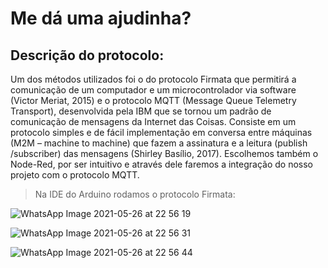 # Me dá uma ajudinha?

## Descrição do protocolo:

>
Um dos métodos utilizados foi o do protocolo Firmata que permitirá a comunicação de um computador e um microcontrolador via software (Victor Meriat, 2015) e o protocolo MQTT (Message Queue Telemetry Transport), desenvolvida pela IBM que se tornou um padrão de comunicação de mensagens da Internet das Coisas. Consiste em um protocolo simples e de fácil implementação em conversa entre máquinas (M2M – machine to machine) que fazem a assinatura e a leitura (publish /subscriber) das mensagens (Shirley Basílio, 2017).  Escolhemos também o Node-Red, por ser intuitivo e através dele faremos a integração do nosso projeto com o protocolo MQTT.                                                                                                         
> Na IDE do Arduino rodamos o protocolo Firmata:
>
> 
![WhatsApp Image 2021-05-26 at 22 56 19](https://user-images.githubusercontent.com/84140628/119753773-b5792a80-be75-11eb-80cc-b9a0b6fce0f8.jpeg)
> 
![WhatsApp Image 2021-05-26 at 22 56 31](https://user-images.githubusercontent.com/84140628/119753778-b742ee00-be75-11eb-8907-36eba6b3d959.jpeg)
>
![WhatsApp Image 2021-05-26 at 22 56 44](https://user-images.githubusercontent.com/84140628/119753783-b8741b00-be75-11eb-8536-a940545347ee.jpeg)
